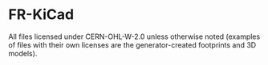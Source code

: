 # FR-KiCad

All files licensed under CERN-OHL-W-2.0 unless otherwise noted (examples of files with their own licenses are the generator-created footprints and 3D models).
